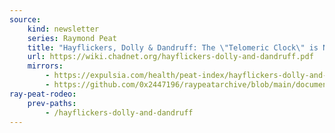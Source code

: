 ```yaml
---
source:
    kind: newsletter
    series: Raymond Peat
    title: "Hayflickers, Dolly & Dandruff: The \"Telomeric Clock\" is Not A Valid Theory of Aging"
    url: https://wiki.chadnet.org/hayflickers-dolly-and-dandruff.pdf
    mirrors:
        - https://expulsia.com/health/peat-index/hayflickers-dolly-and-dandruff.pdf
        - https://github.com/0x2447196/raypeatarchive/blob/main/documents/newsletters/hayflickers-dolly-and-dandruff.txt
ray-peat-rodeo:
    prev-paths:
        - /hayflickers-dolly-and-dandruff
---
```


